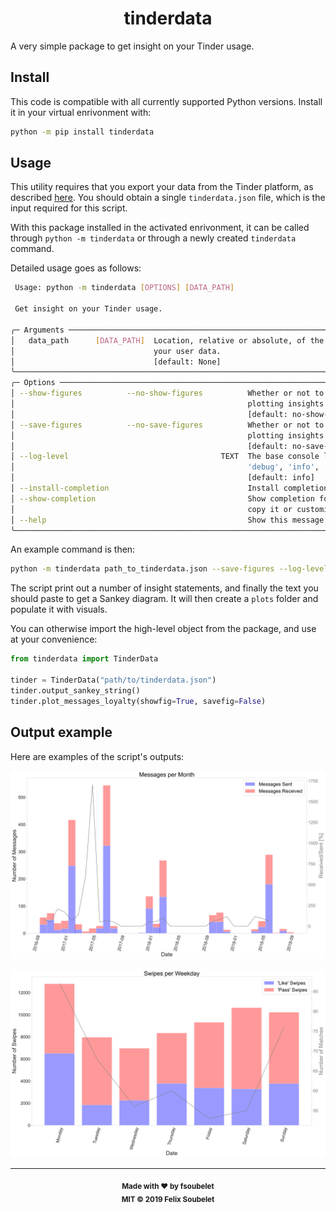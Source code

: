 <h1 align="center">
  <b>tinderdata</b>
</h1>

A very simple package to get insight on your Tinder usage.

## Install

This code is compatible with all currently supported Python versions.
Install it in your virtual enrivonment with:

```bash
python -m pip install tinderdata
```

## Usage

This utility requires that you export your data from the Tinder platform, as described [here](https://www.help.tinder.com/hc/en-us/articles/115005626726-How-do-I-request-a-copy-of-my-personal-data-).
You should obtain a single `tinderdata.json` file, which is the input required for this script.

With this package installed in the activated enrivonment, it can be called through `python -m tinderdata` or through a newly created `tinderdata` command.

Detailed usage goes as follows:

```bash
 Usage: python -m tinderdata [OPTIONS] [DATA_PATH]                                              
                                                                                                
 Get insight on your Tinder usage.                                                              
                                                                                                
╭─ Arguments ──────────────────────────────────────────────────────────────────────────────────╮
│   data_path      [DATA_PATH]  Location, relative or absolute, of the exported JSON file with │
│                               your user data.                                                │
│                               [default: None]                                                │
╰──────────────────────────────────────────────────────────────────────────────────────────────╯
╭─ Options ────────────────────────────────────────────────────────────────────────────────────╮
│ --show-figures          --no-show-figures          Whether or not to show figures when       │
│                                                    plotting insights.                        │
│                                                    [default: no-show-figures]                │
│ --save-figures          --no-save-figures          Whether or not to save figures when       │
│                                                    plotting insights.                        │
│                                                    [default: no-save-figures]                │
│ --log-level                                  TEXT  The base console logging level. Can be    │
│                                                    'debug', 'info', 'warning' and 'error'.   │
│                                                    [default: info]                           │
│ --install-completion                               Install completion for the current shell. │
│ --show-completion                                  Show completion for the current shell, to │
│                                                    copy it or customize the installation.    │
│ --help                                             Show this message and exit.               │
╰──────────────────────────────────────────────────────────────────────────────────────────────╯
```

An example command is then:

```bash
python -m tinderdata path_to_tinderdata.json --save-figures --log-level debug
```

The script print out a number of insight statements, and finally the text you should paste to get a Sankey diagram.
It will then create a `plots` folder and populate it with visuals.

You can otherwise import the high-level object from the package, and use at your convenience:

```python
from tinderdata import TinderData

tinder = TinderData("path/to/tinderdata.json")
tinder.output_sankey_string()
tinder.plot_messages_loyalty(showfig=True, savefig=False)
```

## Output example

Here are examples of the script's outputs:

![Example_1](plots/messages_monthly_stats.png)

![Example_2](plots/swipes_weekdays_stats.png)

---

<div align="center">
  <sub><strong>Made with ♥︎ by fsoubelet</strong></sub>
  <br>
  <sub><strong>MIT &copy 2019 Felix Soubelet</strong></sub>
</div>

